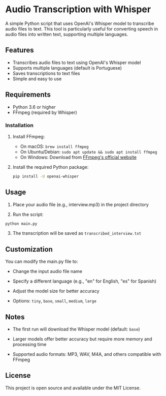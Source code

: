 # Audio Transcription with Whisper

A simple Python script that uses OpenAI's Whisper model to transcribe audio files to text. This tool is particularly useful for converting speech in audio files into written text, supporting multiple languages.

## Features

- Transcribes audio files to text using OpenAI's Whisper model
- Supports multiple languages (default is Portuguese)
- Saves transcriptions to text files
- Simple and easy to use

## Requirements

- Python 3.6 or higher
- FFmpeg (required by Whisper)

### Installation

1. Install FFmpeg:
   - On macOS: `brew install ffmpeg`
   - On Ubuntu/Debian: `sudo apt update && sudo apt install ffmpeg`
   - On Windows: Download from [FFmpeg's official website](https://ffmpeg.org/download.html)

2. Install the required Python package:
   ```bash
   pip install -U openai-whisper

## Usage

1. Place your audio file (e.g., interview.mp3) in the project directory

2. Run the script:
```bash 
python main.py
```

3. The transcription will be saved as ```transcribed_interview.txt```


## Customization
You can modify the main.py file to:

- Change the input audio file name

- Specify a different language (e.g., "en" for English, "es" for Spanish)

- Adjust the model size for better accuracy

- Options: ```tiny```, ```base```, ```small```, ```medium```, ```large```

## Notes

- The first run will download the Whisper model (default: ```base```)

- Larger models offer better accuracy but require more memory and processing time

- Supported audio formats: MP3, WAV, M4A, and others compatible with FFmpeg

## License

This project is open source and available under the MIT License.
